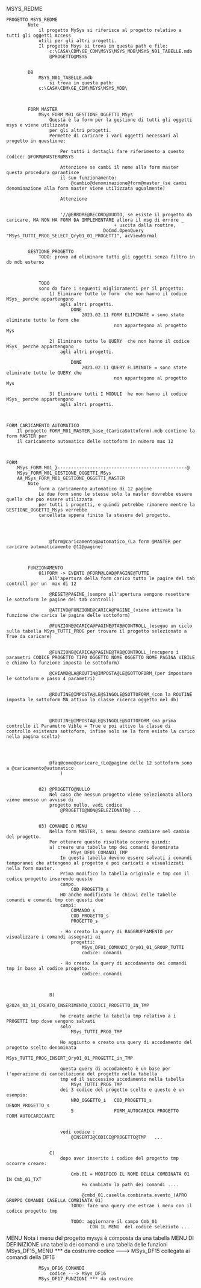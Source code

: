 MSYS_REDME

	PROGETTO_MSYS_REDME
			Note
				il progetto MySys si riferisce al progetto relativo a tutti gli oggetti Access
				utili per gli altri progetti.
				Il progetto Msys si trova in questa path e file:
					c:\CASA\CDM\GE_CDM\MSYS\MSYS_MDB\MSYS_N01_TABELLE.mdb
					@PROGETTO@MSYS


			DB
				MSYS_N01_TABELLE.mdb
					si trova in questa path:
				c:\CASA\CDM\GE_CDM\MSYS\MSYS_MDB\



			FORM MASTER
				MSys_FORM_M01_GESTIONE_OGGETTI_MSys
					Questa è la form per la gestione di tutti gli oggetti msys e viene utilizzata
					per gli altri progetti.
					Permette di caricare i vari oggetti necessari al progetto in questione;

						Per tutti i dettagli fare riferimento a questo codice: @FORM@MASTER@MSYS

						Attenzione se cambi il nome alla form master questa procedura garantisce
						il suo funzionamento:
							@cambio@denominazione@form@master_(se cambi denominazione alla form master viene utilizzata ugualmente)

						Attenzione 


						'//@ERRORE@RECORD@VUOTO, se esiste il progetto da caricare, MA NON HA FORM DA IMPLEMENTARE allora il msg di errore _
                                            + uscita dalla routine,
                                        DoCmd.OpenQuery "MSys_TUTTI_PROG_SELECT_Qry01_01_PROGETTI", acViewNormal
                                        

			GESTIONE_PROGETTO
				TODO: provo ad eliminare tutti gli oggetti senza filtro in db mdb esterno

				

				TODO
				sono da fare i seguenti miglioramenti per il progetto:
					1) Eliminare tutte le form  che non hanno il codice MSys_ perche appartengono 
						agli altri progetti. 
							DONE
								2023.02.11 FORM ELIMINATE = sono state eliminate tutte le form che 
											non appartegono al progetto Mys

					2) Eliminare tutte le QUERY  che non hanno il codice MSys_ perche appartengono 
						agli altri progetti.

							DONE
								2023.02.11 QUERY ELIMINATE = sono state eliminate tutte le QUERY che 
											non appartegono al progetto Mys

					3) Eliminare tutti I MODULI  he non hanno il codice MSys_ perche appartengono 
						agli altri progetti.
	


	FORM_CARICAMENTO_AUTOMATICO
		Il progetto FORM_M01_MASTER_base_(CaricaSottoform).mdb contiene la form MASTER per
		il caricamento automatico delle sottoform in numero max 12



	FORM
		MSys_FORM_M01_}------------------------------------------------@
		MSys_FORM_M01_GESTIONE_OGGETTI_MSys
		AA_MSys_FORM_M01_GESTIONE_OGGETTI_MASTER
			Note
				form a caricamento automatico di 12 pagine
				Le due form sono le stesse solo la master dovrebbe essere quella che puo essere utilizzata
				per tutti i progetti, e quindi potrebbe rimanere mentre la GESTIONE_OGGETTI_Msys verrebbe
				cancellata appena finito la stesura del progetto.




					@form@caricamento@automatico_(La form @MASTER per caricare automaticamente @12@pagine)



			FUNZIONAMENTO
				01)FORM -> EVENTO @FORM@LOAD@PAGINE@TUTTE
					All'apertura della form carico tutto le pagine del tab controll per un  max di 12

					@RESET@PAGINE_(sempre all'apertura vengono resettare le sottoform le pagine del tab controll)

					@ATTIVO@FUNZIONE@CARICA@PAGINE_(viene attivata la funzione che carica le pagine delle sottoform)

					@FUNZIONE@CARICA@PAGINE@TAB@CONTROLL_(eseguo un ciclo sulla tabella MSys_TUTTI_PROG per trovare il progetto selezionato a True da caricare)


					@FUNZIONE@CARICA@PAGINE@TAB@CONTROLL_(recupero i parametri CODICE PROGETTO TIPO OGGETTO NOME OGGETTO NOME PAGINA VIBILE e chiamo la funzione imposta le sottoform)

					@CHIAMO@LA@ROUTIN@IMPOSTA@LE@SOTTOFORM_(per impostare le sottoform e passo 4 parametri)


					@ROUTINE@IMPOSTA@LE@SINGOLE@SOTTOFORM_(con la ROUTINE imposta le sottoform MA attivo la classe ricerca oggetto nel db)



					@ROUTINE@IMPOSTA@LE@SINGOLE@SOTTOFORM_(ma prima controllo il Parametro Vible = True e poi attivo la classe di controllo esistenza sottoform, infine solo se la form esiste la carico nella pagina scelta)




					@faq@come@caricare_(Le@pagine delle 12 sottoform sono a @caricamento@automatico
						)


				02) @PROGETTO@NULLO
					Nel caso che nessun progetto viene selezionato allora viene emesso un avviso di 
					progetto nullo, vedi codice
						@PROGETTO@NON@SELEZIONATO@ ...


				03) COMANDI O MENU
					Nella form MASTER, i menu devono cambiare nel cambio del progetto.
					Per ottenere questo risultato occorre quindi:
					a) creare una tabella tmp dei comandi denominata 	
							MSys_DF01_COMANDI_TMP
						In questa tabella devono essere salvati i comandi temporanei che attengono al progetto e poi caricati e visualizzati nella form master.
						Prima modifico la tabella originale e tmp con il codice progetto inserendo questo
						campo.
							COD_PROGETTO_s
						HO anche modificato le chiavi delle tabelle comandi e comandi tmp con questi due
						campi:
							COMANDO_s
							COD_PROGETTO_s
							PROGETTO_s

						- Ho creato la query di RAGGRUPPAMENTO per visualizzare i comandi assegnati ai
							progetti:
								MSys_DF01_COMANDI_Qry01_01_GROUP_TUTTI
								codice: comandi

						- Ho creato la query di accodamento dei comandi tmp in base al codice progetto.
								codice: comandi
							


					B)
						@2024_03_11_CREATO_INSERIMENTO_CODICI_PROGETTO_IN_TMP

						ho creato anche la tabella tmp relativo a i PROGETTI tmp dove vengono salvati
						solo 
							MSys_TUTTI_PROG_TMP

						Ho aggiunto e creato una query di accodamento del progetto scelto denominata
							MSys_TUTTI_PROG_INSERT_Qry01_01_PROGETTI_in_TMP

						questa query di accodamento è un base per l'operazione di cancellazione del progetto nella tabella
						tmp ed il successivo accodamento nella tabella
							MSys_TUTTI_PROG_TMP
						dei 3 codice del progetto scelto e questo è un esempio:
							NRO_OGGETTO_i	COD_PROGETTO_s				DENOM_PROGETTO_s
							5				FORM_AUTOCARICA	PROGETTO 	FORM AUTOCARICANTE


						vedi codice :
							@INSERTI@CODICI@PROGETTO@TMP   ...


					C)
						dopo aver inserito i codice del progetto tmp occorre creare:

							Cmb.01 = MODIFICO IL NOME DELLA COMBINATA 01 IN Cmb_01_TXT
								Ho cambiato la path dei comandi ....

								@cmbd_01.casella.combinata.evento_(APRO GRUPPO COMANDI CASELLA COMBINATA 01)
							TODO: fare una query che estrae i menu con il codice progetto tmp

							TODO: aggiornare il campo Cmb_01
								   CON IL MENU  del codice selezioto ...

								   



   MENU
   		Nota
   			i menu del progetto mysys è composta da una tabella MENU DI DEFINIZIONE
   			una tabella dei comandi e una tabella delle funzioni
   				MSys_DF15_MENU   *** da costrurire
   					codice ---> MSys_DF15
   					collegata ai comandi della DF16

   				MSys_DF16_COMANDI
   					codice ---> MSys_DF16
   				MSys_DF17_FUNZIONI *** da costruire